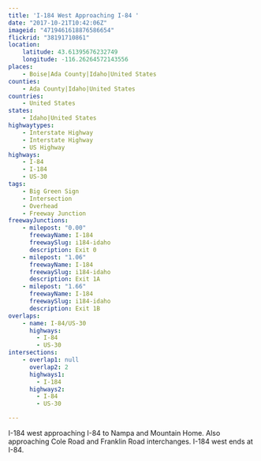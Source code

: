 ```yaml
---
title: 'I-184 West Approaching I-84 '
date: "2017-10-21T10:42:06Z"
imageid: "4719461618876586654"
flickrid: "38191710861"
location:
    latitude: 43.61395676232749
    longitude: -116.26264572143556
places:
    - Boise|Ada County|Idaho|United States
counties:
    - Ada County|Idaho|United States
countries:
    - United States
states:
    - Idaho|United States
highwaytypes:
    - Interstate Highway
    - Interstate Highway
    - US Highway
highways:
    - I-84
    - I-184
    - US-30
tags:
    - Big Green Sign
    - Intersection
    - Overhead
    - Freeway Junction
freewayJunctions:
    - milepost: "0.00"
      freewayName: I-184
      freewaySlug: i184-idaho
      description: Exit 0
    - milepost: "1.06"
      freewayName: I-184
      freewaySlug: i184-idaho
      description: Exit 1A
    - milepost: "1.66"
      freewayName: I-184
      freewaySlug: i184-idaho
      description: Exit 1B
overlaps:
    - name: I-84/US-30
      highways:
        - I-84
        - US-30
intersections:
    - overlap1: null
      overlap2: 2
      highways1:
        - I-184
      highways2:
        - I-84
        - US-30

---
```

I-184 west approaching I-84 to Nampa and Mountain Home.  Also approaching Cole Road and Franklin Road interchanges.  I-184 west ends at I-84.